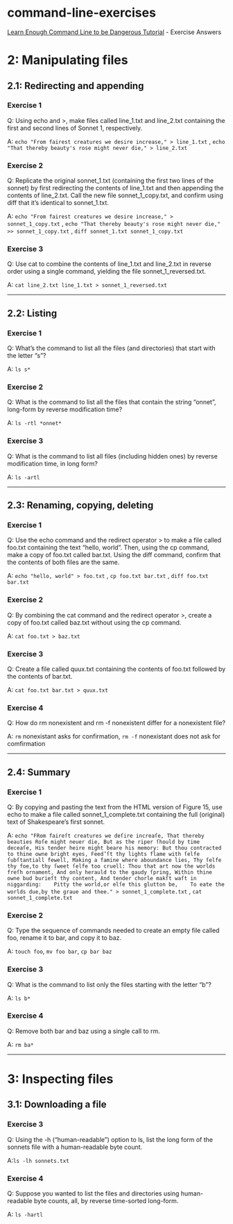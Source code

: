 # command-line-exercises

<a href="https://www.learnenough.com/command-line-tutorial">Learn Enough Command Line to be Dangerous Tutorial</a> - Exercise Answers

# 2: Manipulating files
## 2.1: Redirecting and appending

### Exercise 1
Q: Using echo and >, make files called line_1.txt and line_2.txt containing the first and second lines of Sonnet 1, respectively.

A: `echo "From fairest creatures we desire increase," > line_1.txt` , 
   `echo "That thereby beauty's rose might never die," > line_2.txt`

### Exercise 2
Q: Replicate the original sonnet_1.txt (containing the first two lines of the sonnet) by first redirecting the contents of line_1.txt and then appending the contents of line_2.txt. Call the new file sonnet_1_copy.txt, and confirm using diff that it’s identical to sonnet_1.txt.

A: `echo "From fairest creatures we desire increase," > sonnet_1_copy.txt` ,
   `echo "That thereby beauty's rose might never die," >> sonnet_1_copy.txt` , 
   `diff sonnet_1.txt sonnet_1_copy.txt`

### Exercise 3
Q: Use cat to combine the contents of line_1.txt and line_2.txt in reverse order using a single command, yielding the file sonnet_1_reversed.txt.

A: `cat line_2.txt line_1.txt > sonnet_1_reversed.txt`

---
## 2.2: Listing

### Exercise 1
Q: What’s the command to list all the files (and directories) that start with the letter “s”? 

A: `ls s*`

### Exercise 2
Q: What is the command to list all the files that contain the string “onnet”, long-form by reverse modification time?

A: `ls -rtl *onnet*`

### Exercise 3
Q: What is the command to list all files (including hidden ones) by reverse modification time, in long form?

A: `ls -artl`

---
## 2.3: Renaming, copying, deleting

### Exercise 1
Q: Use the echo command and the redirect operator > to make a file called foo.txt containing the text “hello, world”. Then, using the cp command, make a copy of foo.txt called bar.txt. Using the diff command, confirm that the contents of both files are the same.

A: `echo "hello, world" > foo.txt` , `cp foo.txt bar.txt` , `diff foo.txt bar.txt`

### Exercise 2
Q: By combining the cat command and the redirect operator >, create a copy of foo.txt called baz.txt without using the cp command.

A: `cat foo.txt > baz.txt`

### Exercise 3
Q: Create a file called quux.txt containing the contents of foo.txt followed by the contents of bar.txt.

A: `cat foo.txt bar.txt > quux.txt`

### Exercise 4
Q: How do rm nonexistent and rm -f nonexistent differ for a nonexistent file?

A: `rm` nonexistant asks for confirmation, `rm -f` nonexistant does not ask for comfirmation

---
## 2.4: Summary

### Exercise 1
Q: By copying and pasting the text from the HTML version of Figure 15, use echo to make a file called sonnet_1_complete.txt containing the full (original) text of Shakespeare’s first sonnet.

A: `echo "FRom faireſt creatures we deſire increaſe, That thereby beauties Roſe might neuer die, But as the riper ſhould by time deceaſe, His tender heire might beare his memory: But thou contracted to thine owne bright eyes, Feed’ſt thy lights flame with ſelfe ſubſtantiall fewell, Making a famine where aboundance lies, Thy ſelfe thy foe,to thy ſweet ſelfe too cruell: Thou that art now the worlds freſh ornament, And only herauld to the gaudy ſpring, Within thine owne bud burieſt thy content, And tender chorle makſt waſt in niggarding:    Pitty the world,or elſe this glutton be,    To eate the worlds due,by the graue and thee." > sonnet_1_complete.txt` , `cat sonnet_1_complete.txt`

### Exercise 2
Q: Type the sequence of commands needed to create an empty file called foo, rename it to bar, and copy it to baz. 

A: `touch foo`, `mv foo bar`, `cp bar baz`

### Exercise 3
Q: What is the command to list only the files starting with the letter “b”?

A: `ls b*`

### Exercise 4

Q: Remove both bar and baz using a single call to rm.

A: `rm ba*`

---
# 3: Inspecting files

## 3.1: Downloading a file

### Exercise 3
Q: Using the -h (“human-readable”) option to ls, list the long form of the sonnets file with a human-readable byte count. 

A:`ls -lh sonnets.txt`

### Exercise 4
Q: Suppose you wanted to list the files and directories using human-readable byte counts, all, by reverse time-sorted long-form. 

A: `ls -hartl` 

